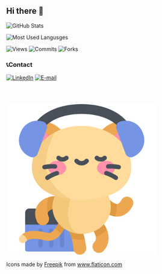 ## Hi there 👋

<!--
**Kyamel/kyamel** is a ✨ _special_ ✨ repository because its `README.md` (this file) appears on your GitHub profile.

Here are some ideas to get you started:

- 🔭 I’m currently working on ...
- 🌱 I’m currently learning ...
- 👯 I’m looking to collaborate on ...
- 🤔 I’m looking for help with ...
- 💬 Ask me about ...
- 📫 How to reach me: ...
- 😄 Pronouns: ...
- ⚡ Fun fact: ...
-->

![GitHub Stats](https://github-readme-stats.vercel.app/api?username=kyamel&show_icons=true&theme=radical)

![Most Used Langusges](https://github-readme-stats.vercel.app/api/top-langs/?username=kyamel&layout=compact&theme=radical&langs_count=12)




<p align="left">
  <img src="https://komarev.com/ghpvc/?username=kyamel&color=blue" alt="Views"/>
  <img src="https://img.shields.io/github/commit-activity/y/kyamel/kyamel?style=flat-square" alt="Commits"/>
  <img src="https://img.shields.io/github/forks/kyamel/kyamel?style=flat-square" alt="Forks"/>
</p>


### 📞Contact
[![LinkedIn](https://img.shields.io/badge/LinkedIn-0077B5?style=for-the-badge&logo=linkedin&logoColor=white)](https://www.linkedin.com/in/lucas-camelo-190756328/)
[![E-mail](https://img.shields.io/badge/Gmail-D14836?style=for-the-badge&logo=gmail&logoColor=white)](mailto:lucascamelo03@gmail.com)

<br><br>

<p align='left'>

<img src='animatedkitty.svg' width='400'/>

<div>
    <div>
    Icons made by
    <a href="https://www.freepik.com" title="Freepik"> Freepik</a> from
    <a href="https://www.flaticon.com/" title="Flaticon"
        > www.flaticon.com</a
    >
    </div>
</div>
    </p>
